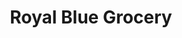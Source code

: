 ---
title: "Royal Blue Grocery"
url: /austin/royal-blue-grocery-rainey-street/
shop: Lebensmittel
---